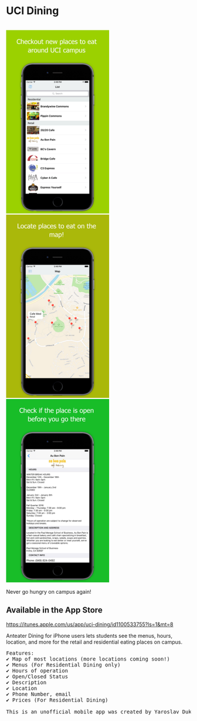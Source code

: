 # UCI Dining

<br>
<img height="500" src="https://github.com/yarodevuci/zotDinning/blob/master/Screenshot%201.png?raw=true" />
<img height="500" src="https://github.com/yarodevuci/zotDinning/blob/master/Screenshot%202.png?raw=true" />
<img height="500" src="https://github.com/yarodevuci/zotDinning/blob/master/Screenshot%203.png?raw=true" />
<br>

Never go hungry on campus again!

## Available in the App Store 
https://itunes.apple.com/us/app/uci-dining/id1100533755?ls=1&mt=8

Anteater Dining for iPhone users lets students see the menus, hours, location, and more for the retail and residential eating places on campus.
<pre>
Features:
✔ Map of most locations (more locations coming soon!)
✔ Menus (For Residential Dining only)
✔ Hours of operation
✔ Open/Closed Status
✔ Description
✔ Location
✔ Phone Number, email
✔ Prices (For Residential Dining)

This is an unofficial mobile app was created by Yaroslav Dukal, a senior student at UCI.


